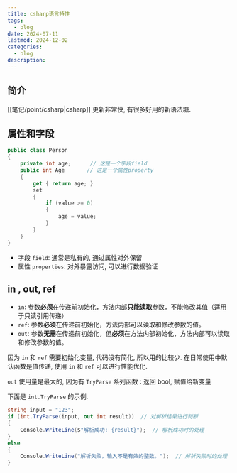 ```yaml
---
title: csharp语言特性
tags:
  - blog
date: 2024-07-11
lastmod: 2024-12-02
categories:
  - blog
description: 
---
```


## 简介

[[笔记/point/csharp|csharp]] 更新非常快, 有很多好用的新语法糖.

## 属性和字段

```csharp
public class Person
{
    private int age;      // 这是一个字段field
    public int Age       // 这是一个属性property
    {
        get { return age; }
        set 
        { 
            if (value >= 0)
            {
                age = value; 
            }
        }
    }
}
```

- 字段 `field`: 通常是私有的, 通过属性对外保留
- 属性 `properties`: 对外暴露访问, 可以进行数据验证

## in , out, ref

- `in`: 参数**必须**在传递前初始化，方法内部**只能读取**参数，不能修改其值（适用于只读引用传递）
- `ref`: 参数**必须**在传递前初始化，方法内部可以读取和修改参数的值。
- `out`: 参数**无需**在传递前初始化，但**必须**在方法内部初始化，方法内部可以读取和修改参数的值。

因为 `in` 和 `ref` 需要初始化变量, 代码没有简化, 所以用的比较少.  在日常使用中默认函数是值传递, 使用 `in` 和 `ref` 可以进行性能优化.

`out` 使用量是最大的, 因为有 `TryParse` 系列函数 : 返回 bool, 赋值给新变量

下面是 `int.TryParse` 的示例.

```csharp
string input = "123";
if (int.TryParse(input, out int result))  // 对解析结果进行判断
{
    Console.WriteLine($"解析成功: {result}");  // 解析成功时的处理
}
else
{
    Console.WriteLine("解析失败，输入不是有效的整数。");  // 解析失败时的处理
}
```
